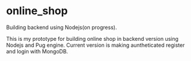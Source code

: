 # online_shop
Building backend using Nodejs(on progress). 

This is my prototype for building online shop in backend version using Nodejs and Pug engine.
Current version is making auntheticated register and login with MongoDB.
